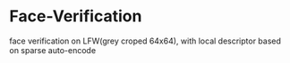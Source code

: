 # Face-Verification
face verification on LFW(grey croped 64x64), with local descriptor based on sparse auto-encode
